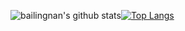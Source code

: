 
![bailingnan's github stats](https://github-readme-stats.vercel.app/api?username=bailingnan&count_private=trueshow_icons=true&theme=dracula)[![Top Langs](https://github-readme-stats.vercel.app/api/top-langs/?username=bailingnan&hide=HTML)](https://github.com/anuraghazra/github-readme-stats)
